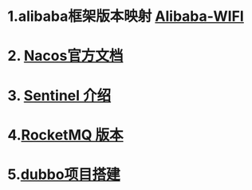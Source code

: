 
# 1.alibaba框架版本映射 [Alibaba-WIFI](https://github.com/alibaba/spring-cloud-alibaba/wiki/%E7%89%88%E6%9C%AC%E8%AF%B4%E6%98%8E)

# 2. [Nacos官方文档](https://nacos.io/zh-cn/docs/what-is-nacos.html)

# 3. [Sentinel 介绍](https://github.com/alibaba/Sentinel/wiki/%E4%BB%8B%E7%BB%8D)

# 4.[RocketMQ 版本](http://rocketmq.apache.org/release_notes/)

# 5.[dubbo项目搭建](https://blog.csdn.net/crazymakercircle/article/details/129155538)

